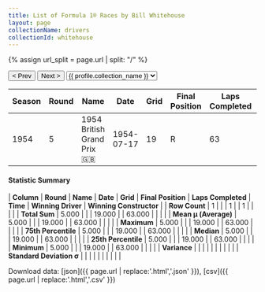 ```yaml
---
title: List of Formula 1® Races by Bill Whitehouse
layout: page
collectionName: drivers
collectionId: whitehouse
---
```


{% assign url_split = page.url | split: "/" %}
<div id="collection-navigation">
<button onclick="selector.options[selector.selectedIndex-1].value && (window.location = selector.options[selector.selectedIndex-1].value);">&lt; Prev</button>
<button onclick="selector.options[selector.selectedIndex+1].value && (window.location = selector.options[selector.selectedIndex+1].value);">Next &gt;</button>
<select id="selector" onchange="this.options[this.selectedIndex].value && (window.location = this.options[this.selectedIndex].value);">
  {% for collectionId in site.data[page.collectionName].refs %}
    {% if collectionId == page.collectionId %}
      {% assign selected = "selected" %}
    {% else %}
      {% assign selected = "" %}
    {% endif %}
    {% assign profile = site.data[page.collectionName][collectionId].profile %}
    <option value="/f1/{{ page.collectionName }}/{{ collectionId }}/{{ url_split[4] }}" {{ selected }}>{{ profile.collection_name }}</option>
  {% endfor %}
</select>
</div>

| Season | Round | Name | Date | Grid | Final Position | Laps Completed | Time | Winning Driver | Winning Constructor |
|--|--|--|--|--|--|--|--|--|--|
| 1954 | 5 | 1954 British Grand Prix 🇬🇧 | 1954-07-17 | 19 | R | 63 |   | José Froilán González 🇦🇷 | Ferrari 🇮🇹 |

#### Statistic Summary

| **Column** | **Round** | **Name** | **Date** | **Grid** | **Final Position** | **Laps Completed** | **Time** | **Winning Driver** | **Winning Constructor** |
| **Row Count** | 1 |  |  | 1 |  | 1 |  |  |  |
| **Total Sum** | 5.000 |  |  | 19.000 |  | 63.000 |  |  |  |
| **Mean μ (Average)** | 5.000 |  |  | 19.000 |  | 63.000 |  |  |  |
| **Maximum** | 5.000 |  |  | 19.000 |  | 63.000 |  |  |  |
| **75th Percentile** | 5.000 |  |  | 19.000 |  | 63.000 |  |  |  |
| **Median** | 5.000 |  |  | 19.000 |  | 63.000 |  |  |  |
| **25th Percentile** | 5.000 |  |  | 19.000 |  | 63.000 |  |  |  |
| **Minimum** | 5.000 |  |  | 19.000 |  | 63.000 |  |  |  |
| **Variance** |  |  |  |  |  |  |  |  |  |
| **Standard Deviation σ** |  |  |  |  |  |  |  |  |  |

Download data: [json]({{ page.url | replace:'.html','.json' }}), [csv]({{ page.url | replace:'.html','.csv' }})
